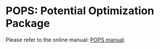 # POPS: Potential Optimization Package

Please refer to the online manual: [POPS manual](https://pops.gatech.edu/doku.php?id=start).
